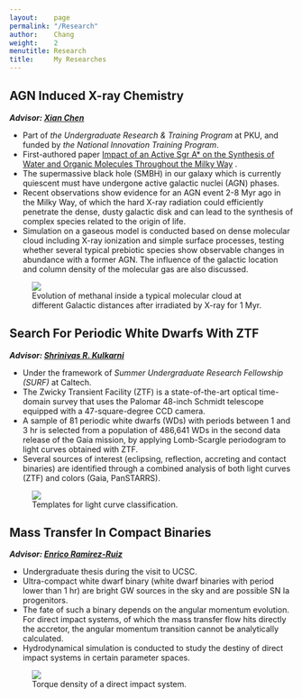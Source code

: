 ```yaml
---
layout:    page
permalink: "/Research"
author:    Chang
weight:    2
menutitle: Research
title:     My Researches
---
```

## AGN Induced X-ray Chemistry

***Advisor: [Xian Chen](http://kiaa.pku.edu.cn/people/xian-chen-陈弦)***

- Part of *the Undergraduate Research & Training Program* at PKU, and funded by *the National Innovation Training Program*.
- First-authored paper [Impact of an Active Sgr A* on the Synthesis of Water and Organic Molecules Throughout the Milky Way](https://iopscience.iop.org/article/10.3847/1538-4357/aba758) .
- The supermassive black hole (SMBH) in our galaxy which is currently quiescent must have undergone active galactic nuclei (AGN) phases.
- Recent observations show evidence for an AGN event 2-8 Myr ago in the Milky Way, of which the hard X-ray radiation could efficiently penetrate the dense, dusty galactic disk and can lead to the synthesis of complex species related to the origin of life.
- Simulation on a gaseous model is conducted based on dense molecular cloud including X-ray ionization and simple surface processes, testing whether several typical prebiotic species show observable changes in abundance with a former AGN. The influence of the galactic location and column density of the molecular gas are also discussed.
<figure>
   <img src="{{ "/assets/h2co.pdf" | absolute_url }}" />
   <figcaption>Evolution of methanal inside a typical molecular cloud at different Galactic distances after irradiated by X-ray for 1 Myr.</figcaption>
</figure>


## Search For Periodic White Dwarfs With ZTF

***Advisor: [Shrinivas R. Kulkarni](http://www.astro.caltech.edu/~srk/)***

- Under the framework of *Summer Undergraduate Research Fellowship (SURF)* at Caltech.
- The Zwicky Transient Facility (ZTF) is a state-of-the-art optical time-domain survey that uses the Palomar 48-inch Schmidt telescope equipped with a 47-square-degree CCD camera.
- A sample of 81 periodic white dwarfs (WDs) with periods between 1 and 3 hr is selected from a population of 486,641 WDs in the second data release of the Gaia mission, by applying Lomb-Scargle periodogram to light curves obtained with ZTF.
- Several sources of interest (eclipsing, reflection, accreting and contact binaries) are identified through a combined analysis of both light curves (ZTF) and colors (Gaia, PanSTARRS).
<figure>
   <img src="{{ "/assets/Period_Class.eps" | absolute_url }}" />
   <figcaption>Templates for light curve classification.</figcaption>
</figure>


## Mass Transfer In Compact Binaries

***Advisor: [Enrico Ramirez-Ruiz](http://www.ucolick.org/~enrico/home.html)***

- Undergraduate thesis during the visit to UCSC.
- Ultra-compact white dwarf binary (white dwarf binaries with period lower than 1 hr) are bright GW sources in the sky and are possible SN Ia progenitors.
- The fate of such a binary depends on the angular momentum evolution. For direct impact systems, of which the mass transfer flow hits directly the accretor, the angular momentum transition cannot be analytically calculated.
- Hydrodynamical simulation is conducted to study the destiny of direct impact systems in certain parameter spaces.

<figure>
   <img src="{{ "/assets/TorqueDensity.pdf" | absolute_url }}" />
   <figcaption>Torque density of a direct impact system.</figcaption>
</figure>
